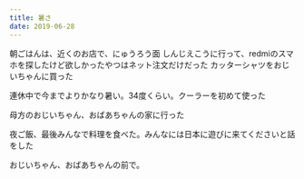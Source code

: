 ```yaml
---
title: 暑さ
date: 2019-06-28
---
```


朝ごはんは、近くのお店で、にゅうろう面 しんじえこうに行って、redmiのスマホを探したけど欲しかったやつはネット注文だけだった
カッターシャツをおじいちゃんに買った

連休中で今までよりかなり暑い。34度くらい。クーラーを初めて使った

母方のおじいちゃん、おばあちゃんの家に行った

夜ご飯、最後みんなで料理を食べた。みんなには日本に遊びに来てくださいと話をした

おじいちゃん、おばあちゃんの前で。
